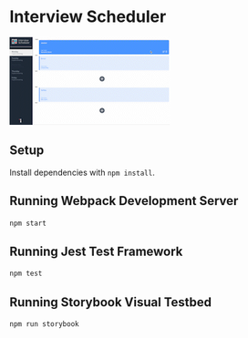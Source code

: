 # Interview Scheduler

!["Booking and Updating Appointments"](https://raw.githubusercontent.com/dorreb/-scheduler/821bc59399f5038538f16c0c9de03819505f8f75/docs/scheduler.gif)

## Setup

Install dependencies with `npm install`.

## Running Webpack Development Server

```sh
npm start
```

## Running Jest Test Framework

```sh
npm test
```

## Running Storybook Visual Testbed

```sh
npm run storybook
```
